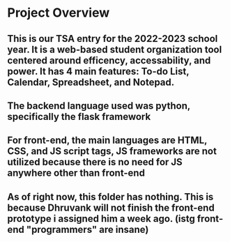 # Project Overview

## This is our TSA entry for the 2022-2023 school year. It is a web-based student organization tool centered around efficency, accessability, and power. It has 4 main features: To-do List, Calendar, Spreadsheet, and Notepad.
## The backend language used was python, specifically the flask framework
## For front-end, the main languages are HTML, CSS, and JS script tags, JS frameworks are not utilized because there is no need for JS anywhere other than front-end

## As of right now, this folder has nothing. This is because Dhruvank will not finish the front-end prototype i assigned him a week ago. (istg front-end "programmers" are insane)
